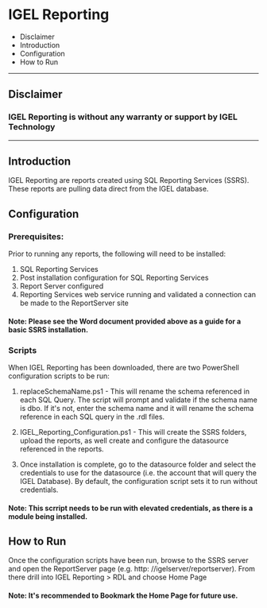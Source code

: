  # IGEL Reporting

- Disclaimer 
- Introduction
- Configuration
- How to Run
---
## Disclaimer
 
### IGEL Reporting is without any warranty or support by IGEL Technology
---
## Introduction
IGEL Reporting are reports created using SQL Reporting Services (SSRS).  These reports are pulling data direct from the IGEL database. 

## Configuration

### Prerequisites:
Prior to running any reports, the following will need to be installed:
  1.  SQL Reporting Services 
  2.  Post installation configuration for SQL Reporting Services
  3.  Report Server configured
  4.  Reporting Services web service running and validated a connection can be made to the ReportServer site
   
  #### Note: Please see the Word document provided above as a guide for a basic SSRS installation.


### Scripts
When IGEL Reporting has been downloaded, there are two PowerShell configuration scripts to be run:
1.  replaceSchemaName.ps1 - This  will rename the schema referenced in each SQL Query.  The script will prompt and validate if the schema name is dbo. If it's not, enter the schema name and it will rename the schema reference in each SQL query in the .rdl files.
   
2.  IGEL_Reporting_Configuration.ps1 - This will create the SSRS folders, upload the reports, as well create and configure the datasource referenced in the reports.

3.  Once installation is complete, go to the datasource folder and select the credentials to use for the datasource (i.e. the account that will query the IGEL Database).  By default, the configuration script sets it to run without credentials. 
#### Note:  This scrript needs to be run with elevated credentials, as there is a module being installed.

## How to Run
Once the configuration scripts have been run, browse to the SSRS server and open the ReportServer page (e.g. http: //igelserver/reportserver).  From there drill into IGEL Reporting > RDL and choose Home Page

#### Note: It's recommended to Bookmark the Home Page for future use.
